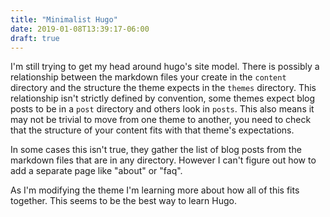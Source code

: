 ```yaml
---
title: "Minimalist Hugo"
date: 2019-01-08T13:39:17-06:00
draft: true
---
```


I'm still trying to get my head around hugo's site model. There is
possibly a relationship between the markdown files your create in the
`content` directory and the structure the theme expects in the
`themes` directory. This relationship isn't strictly defined by
convention, some themes expect blog posts to be in a `post` directory
and others look in `posts`. This also means it may not be trivial to
move from one theme to another, you need to check that the structure
of your content fits with that theme's expectations.

In some cases this isn't true, they gather the list of blog posts from
the markdown files that are in any directory. However I can't figure
out how to add a separate page like "about" or "faq".

As I'm modifying the theme I'm learning more about how all of this
fits together. This seems to be the best way to learn Hugo.

